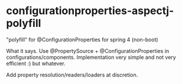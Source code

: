 # configurationproperties-aspectj-polyfill
"polyfill" for @ConfigurationProperties for spring 4 (non-boot)

What it says. Use @PropertySource + @ConfigurationProperties in configurations/components. Implementation very simple and not very efficient :) but whatever. 

Add property resolution/readers/loaders at discretion. 
